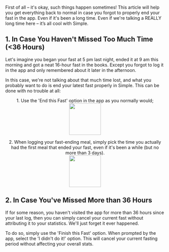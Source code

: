 First of all – it's okay, such things happen sometimes! This article will help you get everything back to normal in case you forgot to properly end your fast in the app. Even if it's been a long time. Even if we're talking a REALLY long time here – it’s all cool with Simple.
## 1. In Case You Haven't Missed Too Much Time (<36 Hours)
Let's imagine you began your fast at 5 pm last night, ended it at 9 am this morning and got a neat 16-hour fast in the books. Except you forgot to log it in the app and only remembered about it later in the afternoon.

In this case, we're not talking about that much time lost, and what you probably want to do is end your latest fast properly in Simple. This can be done with no trouble at all:

<p align="center"> 1. Use the 'End this Fast' option in the app as you normally would;
  <img width="100" src="https://dkea7qxfae4ft.cloudfront.net/kb/End+this+.png">
</p>  

<p align="center"> 2. When logging your fast-ending meal, simply pick the time you actually had the first meal that ended your fast, even if it's been a while (but no more than 3 days). <br/>
  <img width="100" src="https://dkea7qxfae4ft.cloudfront.net/kb/backintime.jpg">
</p>  

## 2. In Case You've Missed More than 36 Hours
If for some reason, you haven't visited the app for more than 36 hours since your last log, then you can simply cancel your current fast without attributing it to your statistics. We'll just forget it ever happened.

To do so, simply use the 'Finish this Fast' option. When prompted by the app, select the 'I didn't do it!' option. This will cancel your current fasting period without affecting your overall stats.